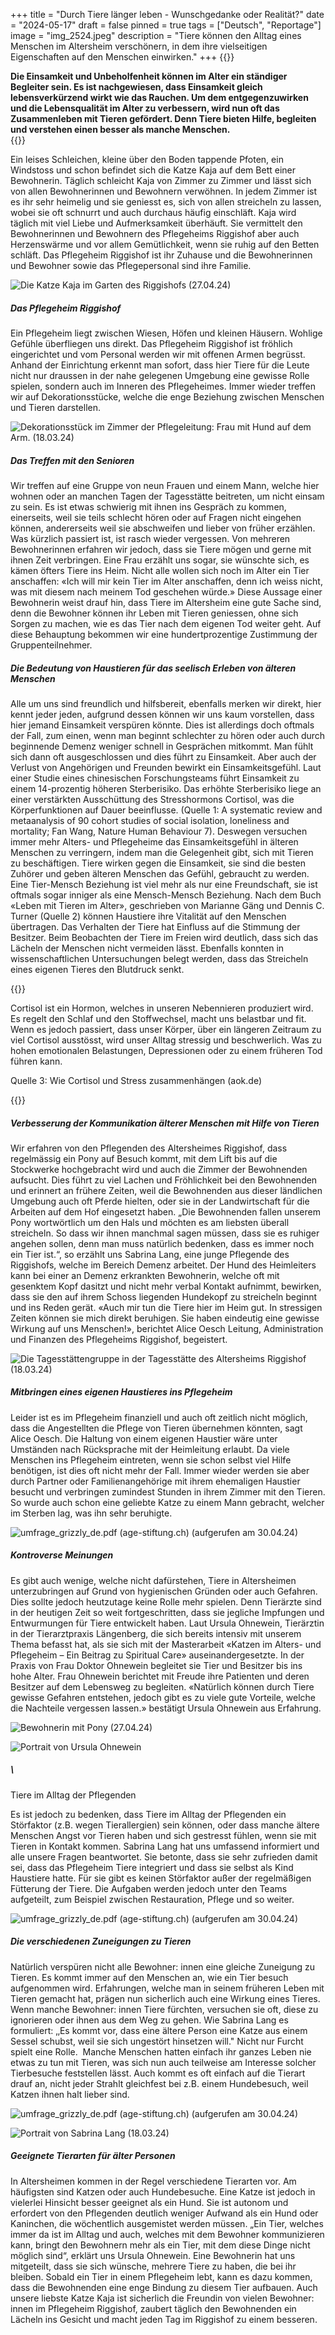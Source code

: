 +++
title = "Durch Tiere länger leben - Wunschgedanke oder Realität?"
date = "2024-05-17"
draft = false
pinned = true
tags = ["Deutsch", "Reportage"]
image = "img_2524.jpeg"
description = "Tiere können den Alltag eines Menschen im Altersheim verschönern, in dem ihre vielseitigen Eigenschaften auf den Menschen einwirken."
+++
{{</lead>}}

**Die Einsamkeit und Unbeholfenheit können im Alter ein ständiger Begleiter sein. Es ist nachgewiesen, dass Einsamkeit gleich lebensverkürzend wirkt wie das Rauchen. Um dem entgegenzuwirken und die Lebensqualität im Alter zu verbessern, wird nun oft das Zusammenleben mit Tieren gefördert. Denn Tiere bieten Hilfe, begleiten und verstehen einen besser als manche Menschen.** \
{{</lead>}}

Ein leises Schleichen, kleine über den Boden tappende Pfoten, ein Windstoss und schon befindet sich die Katze Kaja auf dem Bett einer Bewohnerin. Täglich schleicht Kaja von Zimmer zu Zimmer und lässt sich von allen Bewohnerinnen und Bewohnern verwöhnen. In jedem Zimmer ist es ihr sehr heimelig und sie geniesst es, sich von allen streicheln zu lassen, wobei sie oft schnurrt und auch durchaus häufig einschläft. Kaja wird täglich mit viel Liebe und Aufmerksamkeit überhäuft. Sie vermittelt den Bewohnerinnen und Bewohnern des Pflegeheims Riggishof aber auch Herzenswärme und vor allem Gemütlichkeit, wenn sie ruhig auf den Betten schläft. Das Pflegeheim Riggishof ist ihr Zuhause und die Bewohnerinnen und Bewohner sowie das Pflegepersonal sind ihre Familie.

![ Die Katze Kaja im Garten des Riggishofs (27.04.24)](img_2524.jpeg)

##### Das Pflegeheim Riggishof

Ein Pflegeheim liegt zwischen Wiesen, Höfen und kleinen Häusern. Wohlige Gefühle überfliegen uns direkt. Das Pflegeheim Riggishof ist fröhlich eingerichtet und vom Personal werden wir mit offenen Armen begrüsst. Anhand der Einrichtung erkennt man sofort, dass hier Tiere für die Leute nicht nur draussen in der nahe gelegenen Umgebung eine gewisse Rolle spielen, sondern auch im Inneren des Pflegeheimes. Immer wieder treffen wir auf Dekorationsstücke, welche die enge Beziehung zwischen Menschen und Tieren darstellen.

![Dekorationsstück im Zimmer der Pflegeleitung: Frau mit Hund auf dem Arm. (18.03.24)](img_0337.jpeg)

##### Das Treffen mit den Senioren

Wir treffen auf eine Gruppe von neun Frauen und einem Mann, welche hier wohnen oder an manchen Tagen der Tagesstätte beitreten, um nicht einsam zu sein. Es ist etwas schwierig mit ihnen ins Gespräch zu kommen, einerseits, weil sie teils schlecht hören oder auf Fragen nicht eingehen können, andererseits weil sie abschweifen und lieber von früher erzählen. Was kürzlich passiert ist, ist rasch wieder vergessen. Von mehreren Bewohnerinnen erfahren wir jedoch, dass sie Tiere mögen und gerne mit ihnen Zeit verbringen. Eine Frau erzählt uns sogar, sie wünschte sich, es kämen öfters Tiere ins Heim. Nicht alle wollen sich noch im Alter ein Tier anschaffen: «Ich will mir kein Tier im Alter anschaffen, denn ich weiss nicht, was mit diesem nach meinem Tod geschehen würde.» Diese Aussage einer Bewohnerin weist drauf hin, dass Tiere im Altersheim eine gute Sache sind, denn die Bewohner können ihr Leben mit Tieren geniessen, ohne sich Sorgen zu machen, wie es das Tier nach dem eigenen Tod weiter geht. Auf diese Behauptung bekommen wir eine hundertprozentige Zustimmung der Gruppenteilnehmer.

##### Die Bedeutung von Haustieren für das seelisch Erleben von älteren Menschen

Alle um uns sind freundlich und hilfsbereit, ebenfalls merken wir direkt, hier kennt jeder jeden, aufgrund dessen können wir uns kaum vorstellen, dass hier jemand Einsamkeit verspüren könnte. Dies ist allerdings doch oftmals der Fall, zum einen, wenn man beginnt schlechter zu hören oder auch durch beginnende Demenz weniger schnell in Gesprächen mitkommt. Man fühlt sich dann oft ausgeschlossen und dies führt zu Einsamkeit. Aber auch der Verlust von Angehörigen und Freunden bewirkt ein Einsamkeitsgefühl. Laut einer Studie eines chinesischen Forschungsteams führt Einsamkeit zu einem 14-prozentig höheren Sterberisiko. Das erhöhte Sterberisiko liege an einer verstärkten Ausschüttung des Stresshormons Cortisol, was die Körperfunktionen auf Dauer beeinflusse. (Quelle 1: A systematic review and metaanalysis of 90 cohort studies of social isolation, loneliness and mortality; Fan Wang, Nature Human Behaviour 7). Deswegen versuchen immer mehr Alters- und Pflegeheime das Einsamkeitsgefühl in älteren Menschen zu verringern, indem man die Gelegenheit gibt, sich mit Tieren zu beschäftigen. Tiere wirken gegen die Einsamkeit, sie sind die besten Zuhörer und geben älteren Menschen das Gefühl, gebraucht zu werden. Eine Tier-Mensch Beziehung ist viel mehr als nur eine Freundschaft, sie ist oftmals sogar inniger als eine Mensch-Mensch Beziehung. Nach dem Buch «Leben mit Tieren im Alter», geschrieben von Marianne Gäng und Dennis C. Turner (Quelle 2) können Haustiere ihre Vitalität auf den Menschen übertragen. Das Verhalten der Tiere hat Einfluss auf die Stimmung der Besitzer. Beim Beobachten der Tiere im Freien wird deutlich, dass sich das Lächeln der Menschen nicht vermeiden lässt. Ebenfalls konnten in wissenschaftlichen Untersuchungen belegt werden, dass das Streicheln eines eigenen Tieres den Blutdruck senkt.

{{</box>}}

Cortisol ist ein Hormon, welches in unseren Nebennieren produziert wird. Es regelt den Schlaf und den Stoffwechsel, macht uns belastbar und fit. Wenn es jedoch passiert, dass unser Körper, über ein längeren Zeitraum zu viel Cortisol ausstösst, wird unser Alltag stressig und beschwerlich. Was zu hohen emotionalen Belastungen, Depressionen oder zu einem früheren Tod führen kann.

Quelle 3: Wie Cortisol und Stress zusammenhängen (aok.de)

{{</box>}}

##### Verbesserung der Kommunikation älterer Menschen mit Hilfe von Tieren

Wir erfahren von den Pflegenden des Altersheimes Riggishof, dass regelmässig ein Pony auf Besuch kommt, mit dem Lift bis auf die Stockwerke hochgebracht wird und auch die Zimmer der Bewohnenden aufsucht. Dies führt zu viel Lachen und Fröhlichkeit bei den Bewohnenden und erinnert an frühere Zeiten, weil die Bewohnenden aus dieser ländlichen Umgebung auch oft Pferde hielten, oder sie in der Landwirtschaft für die Arbeiten auf dem Hof eingesetzt haben. „Die Bewohnenden fallen unserem Pony wortwörtlich um den Hals und möchten es am liebsten überall streicheln. So dass wir ihnen manchmal sagen müssen, dass sie es ruhiger angehen sollen, denn man muss natürlich bedenken, dass es immer noch ein Tier ist.“, so erzählt uns Sabrina Lang, eine junge Pflegende des Riggishofs, welche im Bereich Demenz arbeitet. Der Hund des Heimleiters kann bei einer an Demenz erkrankten Bewohnerin, welche oft mit gesenktem Kopf dasitzt und nicht mehr verbal Kontakt aufnimmt, bewirken, dass sie den auf ihrem Schoss liegenden Hundekopf zu streicheln beginnt und ins Reden gerät. «Auch mir tun die Tiere hier im Heim gut. In stressigen Zeiten können sie mich direkt beruhigen. Sie haben eindeutig eine gewisse Wirkung auf uns Menschen!», berichtet Alice Oesch Leitung, Administration und Finanzen des Pflegeheims Riggishof, begeistert.



![Die Tagesstättengruppe in der Tagesstätte des Altersheims Riggishof (18.03.24)](img_0338.jpeg)

##### Mitbringen eines eigenen Haustieres ins Pflegeheim

Leider ist es im Pflegeheim finanziell und auch oft zeitlich nicht möglich, dass die Angestellten die Pflege von Tieren übernehmen könnten, sagt Alice Oesch. Die Haltung von einem eigenen Haustier wäre unter Umständen nach Rücksprache mit der Heimleitung erlaubt. Da viele Menschen ins Pflegeheim eintreten, wenn sie schon selbst viel Hilfe benötigen, ist dies oft nicht mehr der Fall. Immer wieder werden sie aber durch Partner oder Familienangehörige mit ihrem ehemaligen Haustier besucht und verbringen zumindest Stunden in ihrem Zimmer mit den Tieren. So wurde auch schon eine geliebte Katze zu einem Mann gebracht, welcher im Sterben lag, was ihn sehr beruhigte.

![umfrage_grizzly_de.pdf (age-stiftung.ch) (aufgerufen am 30.04.24)](img_0334.jpeg)

##### Kontroverse Meinungen

Es gibt auch wenige, welche nicht dafürstehen, Tiere in Altersheimen unterzubringen auf Grund von hygienischen Gründen oder auch Gefahren. Dies sollte jedoch heutzutage keine Rolle mehr spielen. Denn Tierärzte sind in der heutigen Zeit so weit fortgeschritten, dass sie jegliche Impfungen und Entwurmungen für Tiere entwickelt haben. Laut Ursula Ohnewein, Tierärztin in der Tierarztpraxis Längenberg, die sich bereits intensiv mit unserem Thema befasst hat, als sie sich mit der Masterarbeit «Katzen im Alters- und Pflegeheim – Ein Beitrag zu Spiritual Care» auseinandergesetzte. In der Praxis von Frau Doktor Ohnewein begleitet sie Tier und Besitzer bis ins hohe Alter. Frau Ohnewein berichtet mit Freude ihre Patienten und deren Besitzer auf dem Lebensweg zu begleiten. «Natürlich können durch Tiere gewisse Gefahren entstehen, jedoch gibt es zu viele gute Vorteile, welche die Nachteile vergessen lassen.» bestätigt Ursula Ohnewein aus Erfahrung.

![Bewohnerin mit Pony (27.04.24)](e81b5db3-5ecb-4618-b827-d7c5c4ed1052.jpeg)

![Portrait von Ursula Ohnewein](img_2415.jpeg)

##### \
Tiere im Alltag der Pflegenden

Es ist jedoch zu bedenken, dass Tiere im Alltag der Pflegenden ein Störfaktor (z.B. wegen Tierallergien) sein können, oder dass manche ältere Menschen Angst vor Tieren haben und sich gestresst fühlen, wenn sie mit Tieren in Kontakt kommen. Sabrina Lang hat uns umfassend informiert und alle unsere Fragen beantwortet. Sie betonte, dass sie sehr zufrieden damit sei, dass das Pflegeheim Tiere integriert und dass sie selbst als Kind Haustiere hatte. Für sie gibt es keinen Störfaktor außer der regelmäßigen Fütterung der Tiere. Die Aufgaben werden jedoch unter den Teams aufgeteilt, zum Beispiel zwischen Restauration, Pflege und so weiter.

![umfrage_grizzly_de.pdf (age-stiftung.ch) (aufgerufen am 30.04.24)](img_0336.jpeg)

##### Die verschiedenen Zuneigungen zu Tieren

Natürlich verspüren nicht alle Bewohner: innen eine gleiche Zuneigung zu Tieren. Es kommt immer auf den Menschen an, wie ein Tier besuch aufgenommen wird. Erfahrungen, welche man in seinem früheren Leben mit Tieren gemacht hat, prägen nun sicherlich auch eine Wirkung eines Tieres. Wenn manche Bewohner: innen Tiere fürchten, versuchen sie oft, diese zu ignorieren oder ihnen aus dem Weg zu gehen. Wie Sabrina Lang es formuliert: ‚‚Es kommt vor, dass eine ältere Person eine Katze aus einem Sessel schubst, weil sie sich ungestört hinsetzen will." Nicht nur Furcht spielt eine Rolle.  Manche Menschen hatten einfach ihr ganzes Leben nie etwas zu tun mit Tieren, was sich nun auch teilweise am Interesse solcher Tierbesuche feststellen lässt. Auch kommt es oft einfach auf die Tierart drauf an, nicht jeder Strahlt gleichfest bei z.B. einem Hundebesuch, weil Katzen ihnen halt lieber sind.

![umfrage_grizzly_de.pdf (age-stiftung.ch) (aufgerufen am 30.04.24)](img_0335.jpeg)

![ Portrait von Sabrina Lang (18.03.24)](img_0339.jpeg)

##### Geeignete Tierarten für älter Personen

In Altersheimen kommen in der Regel verschiedene Tierarten vor. Am häufigsten sind Katzen oder auch Hundebesuche. Eine Katze ist jedoch in vielerlei Hinsicht besser geeignet als ein Hund. Sie ist autonom und erfordert von den Pflegenden deutlich weniger Aufwand als ein Hund oder Kaninchen, die wöchentlich ausgemistet werden müssen. „Ein Tier, welches immer da ist im Alltag und auch, welches mit dem Bewohner kommunizieren kann, bringt den Bewohnern mehr als ein Tier, mit dem diese Dinge nicht möglich sind“, erklärt uns Ursula Ohnewein. Eine Bewohnerin hat uns mitgeteilt, dass sie sich wünsche, mehrere Tiere zu haben, die bei ihr bleiben. Sobald ein Tier in einem Pflegeheim lebt, kann es dazu kommen, dass die Bewohnenden eine enge Bindung zu diesem Tier aufbauen. Auch unsere liebste Katze Kaja ist sicherlich die Freundin von vielen Bewohner: innen im Pflegeheim Riggishof, zaubert täglich den Bewohnenden ein Lächeln ins Gesicht und macht jeden Tag im Riggishof zu einem besseren.